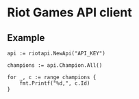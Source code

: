 Riot Games API client
=======================

Example
----------
	api := riotapi.NewApi("API_KEY")

	champions := api.Champion.All()

	for _, c := range champions {
		fmt.Printf("%d,", c.Id)
	}